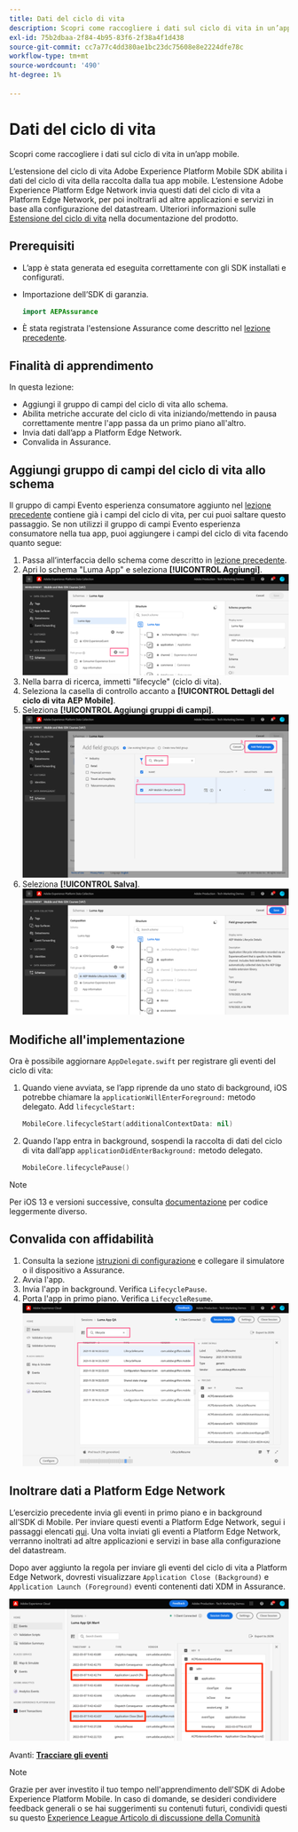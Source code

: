 ```yaml
---
title: Dati del ciclo di vita
description: Scopri come raccogliere i dati sul ciclo di vita in un’app mobile.
exl-id: 75b2dbaa-2f84-4b95-83f6-2f38a4f1d438
source-git-commit: cc7a77c4dd380ae1bc23dc75608e8e2224dfe78c
workflow-type: tm+mt
source-wordcount: '490'
ht-degree: 1%

---
```


# Dati del ciclo di vita

Scopri come raccogliere i dati sul ciclo di vita in un’app mobile.

L’estensione del ciclo di vita Adobe Experience Platform Mobile SDK abilita i dati del ciclo di vita della raccolta dalla tua app mobile. L’estensione Adobe Experience Platform Edge Network invia questi dati del ciclo di vita a Platform Edge Network, per poi inoltrarli ad altre applicazioni e servizi in base alla configurazione del datastream. Ulteriori informazioni sulle [Estensione del ciclo di vita](https://aep-sdks.gitbook.io/docs/foundation-extensions/lifecycle-for-edge-network) nella documentazione del prodotto.


## Prerequisiti

* L’app è stata generata ed eseguita correttamente con gli SDK installati e configurati.
* Importazione dell’SDK di garanzia.

   ```swift
   import AEPAssurance
   ```

* È stata registrata l&#39;estensione Assurance come descritto nel [lezione precedente](install-sdks.md).

## Finalità di apprendimento

In questa lezione:

* Aggiungi il gruppo di campi del ciclo di vita allo schema.
* Abilita metriche accurate del ciclo di vita iniziando/mettendo in pausa correttamente mentre l&#39;app passa da un primo piano all&#39;altro.
* Invia dati dall’app a Platform Edge Network.
* Convalida in Assurance.

## Aggiungi gruppo di campi del ciclo di vita allo schema

Il gruppo di campi Evento esperienza consumatore aggiunto nel [lezione precedente](create-schema.md) contiene già i campi del ciclo di vita, per cui puoi saltare questo passaggio. Se non utilizzi il gruppo di campi Evento esperienza consumatore nella tua app, puoi aggiungere i campi del ciclo di vita facendo quanto segue:

1. Passa all’interfaccia dello schema come descritto in [lezione precedente](create-schema.md).
1. Apri lo schema &quot;Luma App&quot; e seleziona **[!UICONTROL Aggiungi]**.
   ![seleziona aggiungi](assets/mobile-lifecycle-add.png)
1. Nella barra di ricerca, immetti &quot;lifecycle&quot; (ciclo di vita).
1. Seleziona la casella di controllo accanto a **[!UICONTROL Dettagli del ciclo di vita AEP Mobile]**.
1. Seleziona **[!UICONTROL Aggiungi gruppi di campi]**.
   ![aggiungi gruppo di campi](assets/mobile-lifecycle-lifecycle-field-group.png)
1. Seleziona **[!UICONTROL Salva]**.
   ![salva](assets/mobile-lifecycle-lifecycle-save.png)


## Modifiche all&#39;implementazione

Ora è possibile aggiornare `AppDelegate.swift` per registrare gli eventi del ciclo di vita:

1. Quando viene avviata, se l’app riprende da uno stato di background, iOS potrebbe chiamare la `applicationWillEnterForeground:` metodo delegato. Add `lifecycleStart:`

   ```swift
   MobileCore.lifecycleStart(additionalContextData: nil)
   ```

1. Quando l’app entra in background, sospendi la raccolta di dati del ciclo di vita dall’app `applicationDidEnterBackground:` metodo delegato.

   ```swift
   MobileCore.lifecyclePause()
   ```

>[!NOTE]
>
>Per iOS 13 e versioni successive, consulta [documentazione](https://aep-sdks.gitbook.io/docs/foundation-extensions/mobile-core/lifecycle#register-lifecycle-with-mobile-core-and-add-appropriate-start-pause-calls) per codice leggermente diverso.

## Convalida con affidabilità

1. Consulta la sezione [istruzioni di configurazione](assurance.md) e collegare il simulatore o il dispositivo a Assurance.
1. Avvia l&#39;app.
1. Invia l&#39;app in background. Verifica `LifecyclePause`.
1. Porta l&#39;app in primo piano. Verifica `LifecycleResume`.
   ![convalida ciclo di vita](assets/mobile-lifecycle-lifecycle-assurance.png)


## Inoltrare dati a Platform Edge Network

L’esercizio precedente invia gli eventi in primo piano e in background all’SDK di Mobile. Per inviare questi eventi a Platform Edge Network, segui i passaggi elencati [qui](https://aep-sdks.gitbook.io/docs/foundation-extensions/lifecycle-for-edge-network#configure-a-rule-to-forward-lifecycle-metrics-to-platform). Una volta inviati gli eventi a Platform Edge Network, verranno inoltrati ad altre applicazioni e servizi in base alla configurazione del datastream.

Dopo aver aggiunto la regola per inviare gli eventi del ciclo di vita a Platform Edge Network, dovresti visualizzare `Application Close (Background)` e `Application Launch (Foreground)` eventi contenenti dati XDM in Assurance.

![convalidare il ciclo di vita inviato a Platform Edge](assets/mobile-lifecycle-edge-assurance.png)



Avanti: **[Tracciare gli eventi](events.md)**

>[!NOTE]
>
>Grazie per aver investito il tuo tempo nell&#39;apprendimento dell&#39;SDK di Adobe Experience Platform Mobile. In caso di domande, se desideri condividere feedback generali o se hai suggerimenti su contenuti futuri, condividi questi su questo [Experience League Articolo di discussione della Comunità](https://experienceleaguecommunities.adobe.com/t5/adobe-experience-platform-launch/tutorial-discussion-implement-adobe-experience-cloud-in-mobile/td-p/443796)